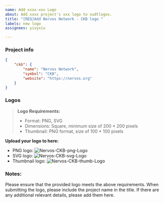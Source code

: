 ```yaml
---
name: Add xxxx-xxx Logo
about: Add xxxx project's xxx logo to xudtlogos.
title: "[REQ]Add Nervos Network - CKB logo "
labels: new logo
assignees: yixyxiu

---
```


### Project info

```json
{
    "ckb": {
        "name": "Nervos Network",
        "symbol": "CKB",
        "website": "https://nervos.org"
    }
}
```

### Logos
>**Logo Requirements:**
>- Format: PNG, SVG
>- Dimensions: Square, minimum size of 200 * 200 pixels
>- Thumbnail: PNG format, size of 100 * 100 pixels

**Upload your logo to here:**
- PNG logo:
![Nervos-CKB-png-Logo](https://cryptologos.cc/logos/nervos-network-ckb-logo.png)
- SVG logo:
![Nervos-CKB-svg-Logo](https://cryptologos.cc/logos/nervos-network-ckb-logo.svg)
- Thumbnail logo:
![Nervos-CKB-thumb-Logo](https://cryptologos.cc/logos/thumbs/nervos-network.png)

### Notes:
Please ensure that the provided logo meets the above requirements.
When submitting the logo, please include the project name in the title.
If there are any additional relevant details, please add them here.
